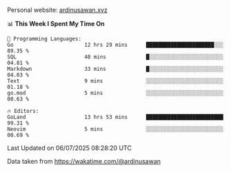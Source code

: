 Personal website: [ardinusawan.xyz](https://ardinusawan.xyz)

<!--START_SECTION:waka-->
📊 **This Week I Spent My Time On** 

```text
💬 Programming Languages: 
Go                       12 hrs 29 mins      ██████████████████████░░░   89.35 % 
SQL                      40 mins             █░░░░░░░░░░░░░░░░░░░░░░░░   04.81 % 
Markdown                 33 mins             █░░░░░░░░░░░░░░░░░░░░░░░░   04.03 % 
Text                     9 mins              ░░░░░░░░░░░░░░░░░░░░░░░░░   01.18 % 
go.mod                   5 mins              ░░░░░░░░░░░░░░░░░░░░░░░░░   00.63 % 

🔥 Editors: 
GoLand                   13 hrs 53 mins      █████████████████████████   99.31 % 
Neovim                   5 mins              ░░░░░░░░░░░░░░░░░░░░░░░░░   00.69 % 
```


 Last Updated on 06/07/2025 08:28:20 UTC
<!--END_SECTION:waka-->
Data taken from https://wakatime.com/@ardinusawan
